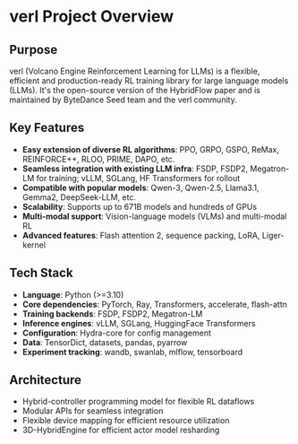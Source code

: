 # verl Project Overview

## Purpose
verl (Volcano Engine Reinforcement Learning for LLMs) is a flexible, efficient and production-ready RL training library for large language models (LLMs). It's the open-source version of the HybridFlow paper and is maintained by ByteDance Seed team and the verl community.

## Key Features
- **Easy extension of diverse RL algorithms**: PPO, GRPO, GSPO, ReMax, REINFORCE++, RLOO, PRIME, DAPO, etc.
- **Seamless integration with existing LLM infra**: FSDP, FSDP2, Megatron-LM for training; vLLM, SGLang, HF Transformers for rollout
- **Compatible with popular models**: Qwen-3, Qwen-2.5, Llama3.1, Gemma2, DeepSeek-LLM, etc.
- **Scalability**: Supports up to 671B models and hundreds of GPUs
- **Multi-modal support**: Vision-language models (VLMs) and multi-modal RL
- **Advanced features**: Flash attention 2, sequence packing, LoRA, Liger-kernel

## Tech Stack
- **Language**: Python (>=3.10)
- **Core dependencies**: PyTorch, Ray, Transformers, accelerate, flash-attn
- **Training backends**: FSDP, FSDP2, Megatron-LM
- **Inference engines**: vLLM, SGLang, HuggingFace Transformers
- **Configuration**: Hydra-core for config management
- **Data**: TensorDict, datasets, pandas, pyarrow
- **Experiment tracking**: wandb, swanlab, mlflow, tensorboard

## Architecture
- Hybrid-controller programming model for flexible RL dataflows
- Modular APIs for seamless integration
- Flexible device mapping for efficient resource utilization
- 3D-HybridEngine for efficient actor model resharding